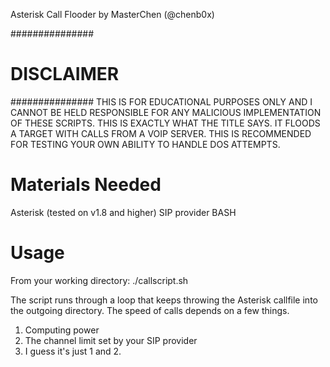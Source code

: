 Asterisk Call Flooder by MasterChen (@chenb0x)

###############
#  DISCLAIMER #   
###############
THIS IS FOR EDUCATIONAL PURPOSES ONLY AND I CANNOT BE HELD RESPONSIBLE FOR ANY MALICIOUS IMPLEMENTATION OF THESE SCRIPTS.
THIS IS EXACTLY WHAT THE TITLE SAYS. IT FLOODS A TARGET WITH CALLS FROM A VOIP SERVER. THIS IS RECOMMENDED FOR TESTING 
YOUR OWN ABILITY TO HANDLE DOS ATTEMPTS.

Materials Needed
================
Asterisk (tested on v1.8 and higher)
SIP provider
BASH


Usage
=====
From your working directory:
./callscript.sh <number of calls>

The script runs through a loop that keeps throwing the Asterisk callfile into the outgoing directory.
The speed of calls depends on a few things.
1. Computing power
2. The channel limit set by your SIP provider
3. I guess it's just 1 and 2.

